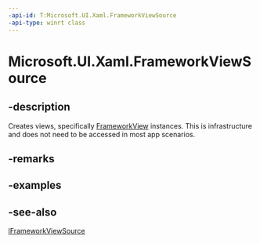```yaml
---
-api-id: T:Microsoft.UI.Xaml.FrameworkViewSource
-api-type: winrt class
---
```


<!-- Class syntax.
public class FrameworkViewSource : Windows.ApplicationModel.Core.IFrameworkViewSource, Microsoft.UI.Xaml.IFrameworkViewSource
-->

# Microsoft.UI.Xaml.FrameworkViewSource

## -description

Creates views, specifically [FrameworkView](frameworkview.md) instances. This is infrastructure and does not need to be accessed in most app scenarios.

## -remarks

## -examples

## -see-also

[IFrameworkViewSource](/uwp/api/windows.applicationmodel.core.iframeworkviewsource)

